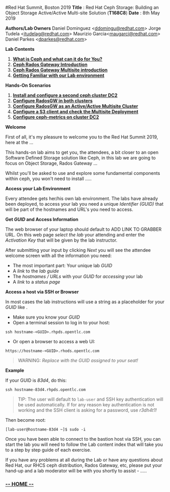 #Red Hat Summit, Boston 2019
**Title** : Red Hat Ceph Storage: Building an Object Storage Active/Active Multi-site Solution (**T168C8**)
**Date**  : 8th May 2019

**Authors/Lab Owners**
Daniel Dominguez <<ddomingu@redhat.com>>
Jorge Tudela <<jtudelag@redhat.com>>
Maurizio Garcia<<maugarci@redhat.com>>
Daniel Parkes <<dparkes@redhat.com>>

**Lab Contents**

1. [**What is Ceph and what can it do for You?**](/labIntro/01-Lab_WhatIsCeph.md)
2. [**Ceph Rados Gateway Introduction**](/labIntro/02-Lab_RGW_Introduction.md)
3. [**Ceph Rados Gateway Multisite introduction**](/labIntro/03-Lab_RGW_MultiSite_Introduction.md)
4. [**Getting Familiar with our Lab environment**](/labIntro/04-DC1_ceph_cluster.md)

**Hands-On Scenarios**

1. [**Install and configure a second ceph cluster DC2**](02-DC2_ceph_cluster_installation.md)
2. [**Configure RadosGW in both clusters**](03-RadosGW_configuration.md)
3. [**Configure RadosGW as an Active/Active Multisite Cluster**](04-RadosGW_Multisite_Configuration.md)
4. [**Configure a S3 client and check the Multisite Deployment**](05-Configure_S3_client.md)
5. [**Configure ceph-metrics on cluster DC2**](06-DC2_cephmetrics_configuration.md)


**Welcome**

First of all, it's my pleasure to welcome you to the Red Hat Summit 2019, here at the ...

This hands-on lab aims to get you, the attendees, a bit closer to an open Software Defined Storage solution like Ceph, in this lab we are going to  focus on Object Storage, Rados Gateway ...

Whilst you'll be asked to use and explore some fundamental components within ceph, you won't need to install .....


**Access your Lab Environment**

Every attendee gets her/his own lab environment. The labs have already been deployed, to access your lab you need a unique *Identifier (GUID)* that will be part of the hostnames and URL's you need to access.

**Get *GUID* and Access Information**

The web browser of your laptop should default to ADD LINK TO GRABBER URL. On this web page *select the lab* your attending and enter the *Activation Key* that will be given by the lab instructor.

After submitting your input by clicking *Next* you will see the attendee welcome screen with all the information you need:

* The most important part: Your unique lab *GUID*
* A *link* to the *lab guide*
* The *hostnames / URLs* with your *GUID* for *accessing* your lab
* A *link* to a *status page*

**Access a host via SSH or Browser**

In most cases the lab instructions will use a string as a placeholder for your *GUID* like *<GUID>*.

* Make sure you know your *GUID*
* Open a terminal session to log in to your host:

```
ssh hostname-<GUID>.rhpds.opentlc.com
```

* Or open a browser to access a web UI:

```
https://hostname-<GUID>.rhods.opentlc.com
```

>WARNING: *Replace <GUID> with the GUID assigned to your seat!*

**Example**

If your GUID is *83d4*, do this:
```
ssh hostname-83d4.rhpds.opentlc.com
```

>TIP: The user will default to `lab-user` and SSH key authentication will be used automatically. If for any reason key authentication is not working and the SSH client is asking for a password, use *r3dh4t1!*

Then become root:
```
[lab-user@hostname-83d4 ~]$ sudo -i
```

Once you have been able to connect to the bastion host via SSH, you can start the lab you will need to follow the Lab content index that will take you to a step by step guide of each exercise.

If you have any problems at all during the Lab or have any questions about Red Hat, our RHCS ceph distribution, Rados Gateway, etc, please put your hand-up and a lab moderator will be with you shortly to assist - .....

### [**-- HOME --**](https://redhatsummitlabs.gitlab.io/red-hat-ceph-storage-building-an-object-storage-active-active-multisite-solution/#/)
